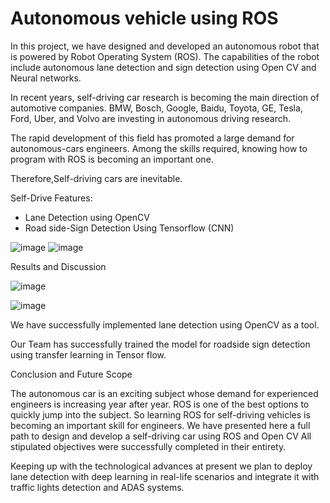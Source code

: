 # Autonomous vehicle using ROS
 In this project, we have designed and developed an autonomous robot that is powered by Robot Operating System (ROS). The capabilities of the robot include autonomous lane detection and sign detection using Open CV and Neural networks. 

In recent years, self-driving car research is becoming the main direction of automotive companies. BMW, Bosch, Google, Baidu, Toyota, GE, Tesla, Ford, Uber, and Volvo are investing in autonomous driving research.

The rapid development of this field has promoted a large demand for autonomous-cars engineers. Among the skills required, knowing how to program with ROS is becoming an important one.

Therefore,Self-driving cars are inevitable.

Self-Drive Features:
- Lane Detection using OpenCV
- Road side-Sign Detection Using Tensorflow (CNN)

![image](https://user-images.githubusercontent.com/85508275/202841440-7f536f84-6378-4a56-92e6-437e57134fee.png)
![image](https://user-images.githubusercontent.com/85508275/202841441-d652f52a-9291-478b-a4a0-05d6a2fbc677.png)




Results and Discussion



![image](https://user-images.githubusercontent.com/85508275/202841419-887a19f2-d54d-476c-963a-d60bac3058ad.png)

![image](https://user-images.githubusercontent.com/85508275/202841428-63ae440a-7ec9-42e1-9d56-3bcb51930c07.png)



We have successfully implemented lane detection using OpenCV as a tool.

Our Team has successfully trained the model for roadside sign detection using transfer learning in Tensor flow.

Conclusion and Future Scope

The autonomous car is an exciting subject whose demand for experienced engineers is increasing year after year. ROS is one of the best options to quickly jump into the subject. So learning ROS for self-driving vehicles is becoming an important skill for engineers. We have presented here a full path to design and develop a self-driving car using ROS and Open CV  All stipulated objectives were successfully completed in their entirety.

Keeping up with the technological advances at present we plan to deploy lane detection with deep learning in real-life scenarios and integrate it with traffic lights detection and ADAS systems. 

